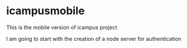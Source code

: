 # icampusmobile
This is the mobile version of icampus project

I am going to start with the creation of a node server for authentication
